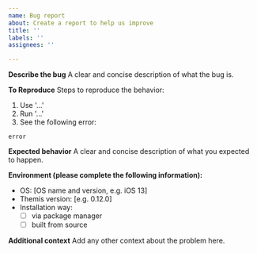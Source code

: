 ```yaml
---
name: Bug report
about: Create a report to help us improve
title: ''
labels: ''
assignees: ''

---
```


**Describe the bug**
A clear and concise description of what the bug is.

**To Reproduce**
Steps to reproduce the behavior:
1. Use '...'
2. Run '...'
3. See the following error:
```
error
```

**Expected behavior**
A clear and concise description of what you expected to happen.

**Environment (please complete the following information):**
- OS: [OS name and version, e.g. iOS 13]
- Themis version: [e.g. 0.12.0]
- Installation way:
   - [ ] via package manager
   - [ ] built from source

**Additional context**
Add any other context about the problem here.
